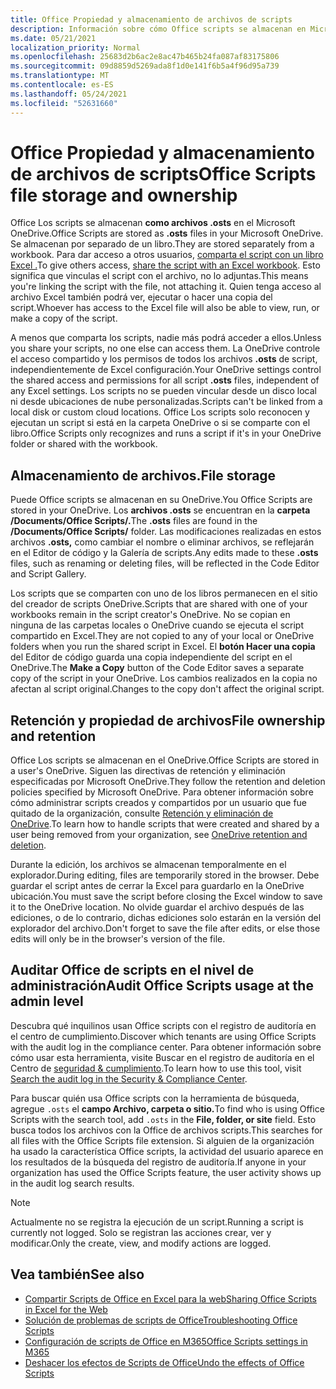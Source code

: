 ```yaml
---
title: Office Propiedad y almacenamiento de archivos de scripts
description: Información sobre cómo Office scripts se almacenan en Microsoft OneDrive y se transfieren entre propietarios.
ms.date: 05/21/2021
localization_priority: Normal
ms.openlocfilehash: 25683d2b6ac2e8ac47b465b24fa087af83175806
ms.sourcegitcommit: 09d8859d5269ada8f1d0e141f6b5a4f96d95a739
ms.translationtype: MT
ms.contentlocale: es-ES
ms.lasthandoff: 05/24/2021
ms.locfileid: "52631660"
---
```

# <a name="office-scripts-file-storage-and-ownership"></a><span data-ttu-id="db76e-103">Office Propiedad y almacenamiento de archivos de scripts</span><span class="sxs-lookup"><span data-stu-id="db76e-103">Office Scripts file storage and ownership</span></span>

<span data-ttu-id="db76e-104">Office Los scripts se almacenan **como archivos .osts** en el Microsoft OneDrive.</span><span class="sxs-lookup"><span data-stu-id="db76e-104">Office Scripts are stored as **.osts** files in your Microsoft OneDrive.</span></span> <span data-ttu-id="db76e-105">Se almacenan por separado de un libro.</span><span class="sxs-lookup"><span data-stu-id="db76e-105">They are stored separately from a workbook.</span></span> <span data-ttu-id="db76e-106">Para dar acceso a otros usuarios, [comparta el script con un libro Excel .](excel.md#sharing-scripts)</span><span class="sxs-lookup"><span data-stu-id="db76e-106">To give others access, [share the script with an Excel workbook](excel.md#sharing-scripts).</span></span> <span data-ttu-id="db76e-107">Esto significa que vinculas el script con el archivo, no lo adjuntas.</span><span class="sxs-lookup"><span data-stu-id="db76e-107">This means you're linking the script with the file, not attaching it.</span></span> <span data-ttu-id="db76e-108">Quien tenga acceso al archivo Excel también podrá ver, ejecutar o hacer una copia del script.</span><span class="sxs-lookup"><span data-stu-id="db76e-108">Whoever has access to the Excel file will also be able to view, run, or make a copy of the script.</span></span>

<span data-ttu-id="db76e-109">A menos que comparta los scripts, nadie más podrá acceder a ellos.</span><span class="sxs-lookup"><span data-stu-id="db76e-109">Unless you share your scripts, no one else can access them.</span></span> <span data-ttu-id="db76e-110">La OneDrive controle el acceso compartido y los permisos de todos los archivos **.osts** de script, independientemente de Excel configuración.</span><span class="sxs-lookup"><span data-stu-id="db76e-110">Your OneDrive settings control the shared access and permissions for all script **.osts** files, independent of any Excel settings.</span></span> <span data-ttu-id="db76e-111">Los scripts no se pueden vincular desde un disco local ni desde ubicaciones de nube personalizadas.</span><span class="sxs-lookup"><span data-stu-id="db76e-111">Scripts can't be linked from a local disk or custom cloud locations.</span></span> <span data-ttu-id="db76e-112">Office Los scripts solo reconocen y ejecutan un script si está en la carpeta OneDrive o si se comparte con el libro.</span><span class="sxs-lookup"><span data-stu-id="db76e-112">Office Scripts only recognizes and runs a script if it's in your OneDrive folder or shared with the workbook.</span></span>

## <a name="file-storage"></a><span data-ttu-id="db76e-113">Almacenamiento de archivos.</span><span class="sxs-lookup"><span data-stu-id="db76e-113">File storage</span></span>

<span data-ttu-id="db76e-114">Puede Office scripts se almacenan en su OneDrive.</span><span class="sxs-lookup"><span data-stu-id="db76e-114">You Office Scripts are stored in your OneDrive.</span></span> <span data-ttu-id="db76e-115">Los **archivos .osts** se encuentran en la **carpeta /Documents/Office Scripts/.**</span><span class="sxs-lookup"><span data-stu-id="db76e-115">The **.osts** files are found in the **/Documents/Office Scripts/** folder.</span></span> <span data-ttu-id="db76e-116">Las modificaciones realizadas en estos archivos **.osts,** como cambiar el nombre o eliminar archivos, se reflejarán en el Editor de código y la Galería de scripts.</span><span class="sxs-lookup"><span data-stu-id="db76e-116">Any edits made to these **.osts** files, such as renaming or deleting files, will be reflected in the Code Editor and Script Gallery.</span></span>

<span data-ttu-id="db76e-117">Los scripts que se comparten con uno de los libros permanecen en el sitio del creador de scripts OneDrive.</span><span class="sxs-lookup"><span data-stu-id="db76e-117">Scripts that are shared with one of your workbooks remain in the script creator's OneDrive.</span></span> <span data-ttu-id="db76e-118">No se copian en ninguna de las carpetas locales o OneDrive cuando se ejecuta el script compartido en Excel.</span><span class="sxs-lookup"><span data-stu-id="db76e-118">They are not copied to any of your local or OneDrive folders when you run the shared script in Excel.</span></span> <span data-ttu-id="db76e-119">El **botón Hacer una copia** del Editor de código guarda una copia independiente del script en el OneDrive.</span><span class="sxs-lookup"><span data-stu-id="db76e-119">The **Make a Copy** button of the Code Editor saves a separate copy of the script in your OneDrive.</span></span> <span data-ttu-id="db76e-120">Los cambios realizados en la copia no afectan al script original.</span><span class="sxs-lookup"><span data-stu-id="db76e-120">Changes to the copy don't affect the original script.</span></span>

## <a name="file-ownership-and-retention"></a><span data-ttu-id="db76e-121">Retención y propiedad de archivos</span><span class="sxs-lookup"><span data-stu-id="db76e-121">File ownership and retention</span></span>

<span data-ttu-id="db76e-122">Office Los scripts se almacenan en el OneDrive.</span><span class="sxs-lookup"><span data-stu-id="db76e-122">Office Scripts are stored in a user's OneDrive.</span></span> <span data-ttu-id="db76e-123">Siguen las directivas de retención y eliminación especificadas por Microsoft OneDrive.</span><span class="sxs-lookup"><span data-stu-id="db76e-123">They follow the retention and deletion policies specified by Microsoft OneDrive.</span></span> <span data-ttu-id="db76e-124">Para obtener información sobre cómo administrar scripts creados y compartidos por un usuario que fue quitado de la organización, consulte [Retención y eliminación de OneDrive](/onedrive/retention-and-deletion).</span><span class="sxs-lookup"><span data-stu-id="db76e-124">To learn how to handle scripts that were created and shared by a user being removed from your organization, see [OneDrive retention and deletion](/onedrive/retention-and-deletion).</span></span>

<span data-ttu-id="db76e-125">Durante la edición, los archivos se almacenan temporalmente en el explorador.</span><span class="sxs-lookup"><span data-stu-id="db76e-125">During editing, files are temporarily stored in the browser.</span></span> <span data-ttu-id="db76e-126">Debe guardar el script antes de cerrar la Excel para guardarlo en la OneDrive ubicación.</span><span class="sxs-lookup"><span data-stu-id="db76e-126">You must save the script before closing the Excel window to save it to the OneDrive location.</span></span> <span data-ttu-id="db76e-127">No olvide guardar el archivo después de las ediciones, o de lo contrario, dichas ediciones solo estarán en la versión del explorador del archivo.</span><span class="sxs-lookup"><span data-stu-id="db76e-127">Don't forget to save the file after edits, or else those edits will only be in the browser's version of the file.</span></span>

## <a name="audit-office-scripts-usage-at-the-admin-level"></a><span data-ttu-id="db76e-128">Auditar Office de scripts en el nivel de administración</span><span class="sxs-lookup"><span data-stu-id="db76e-128">Audit Office Scripts usage at the admin level</span></span>

<span data-ttu-id="db76e-129">Descubra qué inquilinos usan Office scripts con el registro de auditoría en el centro de cumplimiento.</span><span class="sxs-lookup"><span data-stu-id="db76e-129">Discover which tenants are using Office Scripts with the audit log in the compliance center.</span></span> <span data-ttu-id="db76e-130">Para obtener información sobre cómo usar esta herramienta, visite Buscar en el registro de auditoría en el Centro de [seguridad & cumplimiento](/microsoft-365/compliance/search-the-audit-log-in-security-and-compliance?view=o365-worldwide#search-the-audit-log).</span><span class="sxs-lookup"><span data-stu-id="db76e-130">To learn how to use this tool, visit [Search the audit log in the Security & Compliance Center](/microsoft-365/compliance/search-the-audit-log-in-security-and-compliance?view=o365-worldwide#search-the-audit-log).</span></span>

<span data-ttu-id="db76e-131">Para buscar quién usa Office scripts con la herramienta de búsqueda, agregue `.osts` el **campo Archivo, carpeta o sitio.**</span><span class="sxs-lookup"><span data-stu-id="db76e-131">To find who is using Office Scripts with the search tool, add `.osts` in the **File, folder, or site** field.</span></span> <span data-ttu-id="db76e-132">Esto busca todos los archivos con la Office de archivos scripts.</span><span class="sxs-lookup"><span data-stu-id="db76e-132">This searches for all files with the Office Scripts file extension.</span></span> <span data-ttu-id="db76e-133">Si alguien de la organización ha usado la característica Office scripts, la actividad del usuario aparece en los resultados de la búsqueda del registro de auditoría.</span><span class="sxs-lookup"><span data-stu-id="db76e-133">If anyone in your organization has used the Office Scripts feature, the user activity shows up in the audit log search results.</span></span>

> [!NOTE]
> <span data-ttu-id="db76e-134">Actualmente no se registra la ejecución de un script.</span><span class="sxs-lookup"><span data-stu-id="db76e-134">Running a script is currently not logged.</span></span> <span data-ttu-id="db76e-135">Solo se registran las acciones crear, ver y modificar.</span><span class="sxs-lookup"><span data-stu-id="db76e-135">Only the create, view, and modify actions are logged.</span></span>

## <a name="see-also"></a><span data-ttu-id="db76e-136">Vea también</span><span class="sxs-lookup"><span data-stu-id="db76e-136">See also</span></span>

- [<span data-ttu-id="db76e-137">Compartir Scripts de Office en Excel para la web</span><span class="sxs-lookup"><span data-stu-id="db76e-137">Sharing Office Scripts in Excel for the Web</span></span>](https://support.microsoft.com/office/sharing-office-scripts-in-excel-for-the-web-226eddbc-3a44-4540-acfe-fccda3d1122b)
- [<span data-ttu-id="db76e-138">Solución de problemas de scripts de Office</span><span class="sxs-lookup"><span data-stu-id="db76e-138">Troubleshooting Office Scripts</span></span>](../testing/troubleshooting.md)
- [<span data-ttu-id="db76e-139">Configuración de scripts de Office en M365</span><span class="sxs-lookup"><span data-stu-id="db76e-139">Office Scripts settings in M365</span></span>](https://support.office.com/article/office-scripts-settings-in-m365-19d3c51a-6ca2-40ab-978d-60fa49554dcf)
- [<span data-ttu-id="db76e-140">Deshacer los efectos de Scripts de Office</span><span class="sxs-lookup"><span data-stu-id="db76e-140">Undo the effects of Office Scripts</span></span>](../testing/undo.md)
